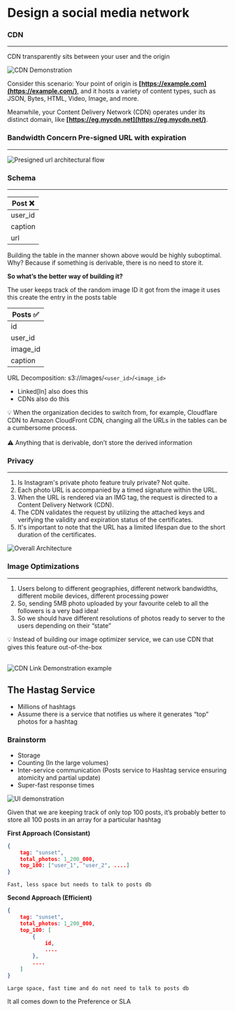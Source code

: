# Design a social media network

### CDN

---

CDN transparently sits between your user and the origin

![CDN Demonstration](https://bharath-lakshman-kumar.s3.ap-south-1.amazonaws.com/Design+a+Social+Media+Network/cdn.png)

Consider this scenario: Your point of origin is **[https://example.com](https://example.com/)**, and it hosts a variety of content types, such as JSON, Bytes, HTML, Video, Image, and more.

Meanwhile, your Content Delivery Network (CDN) operates under its distinct domain, like **[https://eg.mycdn.net](https://eg.mycdn.net/)**.

### Bandwidth Concern Pre-signed URL with expiration

---

![Presigned url architectural flow](https://bharath-lakshman-kumar.s3.ap-south-1.amazonaws.com/Design+a+Social+Media+Network/presigned-url.png)

### Schema

---

| Post ❌ |
| ------- |
| user_id |
| caption |
| url     |

Building the table in the manner shown above would be highly suboptimal. Why? Because if something is derivable, there is no need to store it.

**So what’s the better way of building it?**

The user keeps track of the random image ID it got from the image it uses this create the entry in the posts table

| Posts ✅ |
| -------- |
| id       |
| user_id  |
| image_id |
| caption  |

URL Decomposition: s3://images/`<user_id>`/`<image_id>`

- Linked[In] also does this
- CDNs also do this

<aside>
💡 When the organization decides to switch from, for example, Cloudflare CDN to Amazon CloudFront CDN, changing all the URLs in the tables can be a cumbersome process.

</aside>
<br/>
<aside>
⚠️ Anything that is derivable, don’t store the derived information

</aside>

### Privacy

---

1. Is Instagram's private photo feature truly private? Not quite.
2. Each photo URL is accompanied by a timed signature within the URL.
3. When the URL is rendered via an IMG tag, the request is directed to a Content Delivery Network (CDN).
4. The CDN validates the request by utilizing the attached keys and verifying the validity and expiration status of the certificates.
5. It's important to note that the URL has a limited lifespan due to the short duration of the certificates.

![Overall Architecture](https://bharath-lakshman-kumar.s3.ap-south-1.amazonaws.com/Design+a+Social+Media+Network/overall-arch.png)

### Image Optimizations

---

1. Users belong to different geographies, different network bandwidths, different mobile devices, different processing power
2. So, sending 5MB photo uploaded by your favourite celeb to all the followers is a very bad idea!
3. So we should have different resolutions of photos ready to server to the users depending on their “state”

<aside>
💡 Instead of building our image optimizer service, we can use CDN that gives this feature out-of-the-box

</aside>
<br />

![CDN Link Demonstration example](https://bharath-lakshman-kumar.s3.ap-south-1.amazonaws.com/Design+a+Social+Media+Network/cdn-link-demonstration.png)

## The Hastag Service

- Millions of hashtags
- Assume there is a service that notifies us where it generates “top” photos for a hashtag

### Brainstorm

- Storage
- Counting (In the large volumes)
- Inter-service communication (Posts service to Hashtag service ensuring atomicity and partial update)
- Super-fast response times

![UI demonstration](https://bharath-lakshman-kumar.s3.ap-south-1.amazonaws.com/Design+a+Social+Media+Network/hastag_overview.png)

Given that we are keeping track of only top 100 posts, it’s probably better to store all 100 posts in an array for a particular hashtag

**First Approach (Consistant)**

```json
{
    tag: "sunset",
    total_photos: 1_200_000,
    top_100: ["user_1", "user_2", ....]
}
```

`Fast, less space but needs to talk to posts db`

**Second Approach (Efficient)**

```json
{
    tag: "sunset",
    total_photos: 1_200_000,
    top_100: [
        {
            id,
            ....
        },
        ....
    ]
}
```

`Large space, fast time and do not need to talk to posts db`

It all comes down to the Preference or SLA
